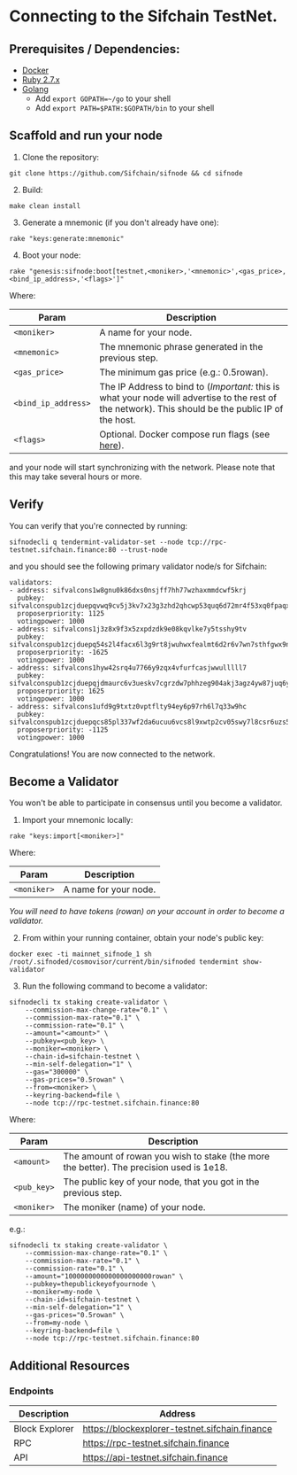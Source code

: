 # Connecting to the Sifchain TestNet.

## Prerequisites / Dependencies:

- [Docker](https://www.docker.com/get-started)
- [Ruby 2.7.x](https://www.ruby-lang.org/en/documentation/installation)
- [Golang](https://golang.org/doc/install)
  - Add `export GOPATH=~/go` to your shell
  - Add `export PATH=$PATH:$GOPATH/bin` to your shell

## Scaffold and run your node

1. Clone the repository:

```
git clone https://github.com/Sifchain/sifnode && cd sifnode
```

2. Build:

```
make clean install
```

3. Generate a mnemonic (if you don't already have one):

```
rake "keys:generate:mnemonic"
```

4. Boot your node:

```
rake "genesis:sifnode:boot[testnet,<moniker>,'<mnemonic>',<gas_price>,<bind_ip_address>,'<flags>']"
```

Where:

|Param|Description|
|-----|----------|
|`<moniker>`|A name for your node.|
|`<mnemonic>`|The mnemonic phrase generated in the previous step.|
|`<gas_price>`|The minimum gas price (e.g.: 0.5rowan).|
|`<bind_ip_address>`|The IP Address to bind to (*Important:* this is what your node will advertise to the rest of the network). This should be the public IP of the host.|
|`<flags>`|Optional. Docker compose run flags (see [here](https://docs.docker.com/compose/reference/run/)).|

and your node will start synchronizing with the network. Please note that this may take several hours or more.

## Verify

You can verify that you're connected by running:

```
sifnodecli q tendermint-validator-set --node tcp://rpc-testnet.sifchain.finance:80 --trust-node
```

and you should see the following primary validator node/s for Sifchain:

```
validators:
- address: sifvalcons1w8gnu0k86dxs0nsjff7hh77wzhaxmmdcwf5krj
  pubkey: sifvalconspub1zcjduepqvwq9cv5j3kv7x23g3zhd2qhcwp53quq6d72mr4f53xq0fpaqx0psvrmwxz
  proposerpriority: 1125
  votingpower: 1000
- address: sifvalcons1j3z8x9f3x5zxpdzdk9e08kqvlke7y5tsshy9tv
  pubkey: sifvalconspub1zcjduepq54s2l4facx6l3g9rt8jwuhwxfealmt6d2r6v7wn7sthfgwx9n6rq9alcm3
  proposerpriority: -1625
  votingpower: 1000
- address: sifvalcons1hyw42srq4u7766y9zqx4vfurfcasjwwulllll7
  pubkey: sifvalconspub1zcjduepqjdmaurc6v3ueskv7cgrzdw7phhzeg904akj3agz4yw87juq6yknsyw8qkf
  proposerpriority: 1625
  votingpower: 1000
- address: sifvalcons1ufd9g9txtz0vptflty94ey6p97rh6l7q33w9hc
  pubkey: sifvalconspub1zcjduepqcs85pl337wf2da6ucuu6vcs8l9xwtp2cv05swy7l8csr6uzs5vcq37pc07
  proposerpriority: -1125
  votingpower: 1000
```

Congratulations! You are now connected to the network.

## Become a Validator

You won't be able to participate in consensus until you become a validator.

1. Import your mnemonic locally:

```
rake "keys:import[<moniker>]"
```

Where:

|Param|Description|
|-----|----------|
|`<moniker>`|A name for your node.|

*You will need to have tokens (rowan) on your account in order to become a validator.*

2. From within your running container, obtain your node's public key:

```
docker exec -ti mainnet_sifnode_1 sh
/root/.sifnoded/cosmovisor/current/bin/sifnoded tendermint show-validator
```

3. Run the following command to become a validator: 

```
sifnodecli tx staking create-validator \
    --commission-max-change-rate="0.1" \
    --commission-max-rate="0.1" \
    --commission-rate="0.1" \
    --amount="<amount>" \
    --pubkey=<pub_key> \
    --moniker=<moniker> \
    --chain-id=sifchain-testnet \
    --min-self-delegation="1" \
    --gas="300000" \
    --gas-prices="0.5rowan" \
    --from=<moniker> \
    --keyring-backend=file \
    --node tcp://rpc-testnet.sifchain.finance:80
```

Where:

|Param|Description|
|-----|----------|
|`<amount>`|The amount of rowan you wish to stake (the more the better). The precision used is 1e18.|
|`<pub_key>`|The public key of your node, that you got in the previous step.|
|`<moniker>`|The moniker (name) of your node.|

e.g.:

```
sifnodecli tx staking create-validator \
    --commission-max-change-rate="0.1" \
    --commission-max-rate="0.1" \
    --commission-rate="0.1" \
    --amount="1000000000000000000000rowan" \
    --pubkey=thepublickeyofyournode \
    --moniker=my-node \
    --chain-id=sifchain-testnet \
    --min-self-delegation="1" \
    --gas-prices="0.5rowan" \
    --from=my-node \
    --keyring-backend=file \
    --node tcp://rpc-testnet.sifchain.finance:80
```

## Additional Resources

### Endpoints

|Description|Address|
|-----------|-------|
|Block Explorer|https://blockexplorer-testnet.sifchain.finance|
|RPC|https://rpc-testnet.sifchain.finance|
|API|https://api-testnet.sifchain.finance|

